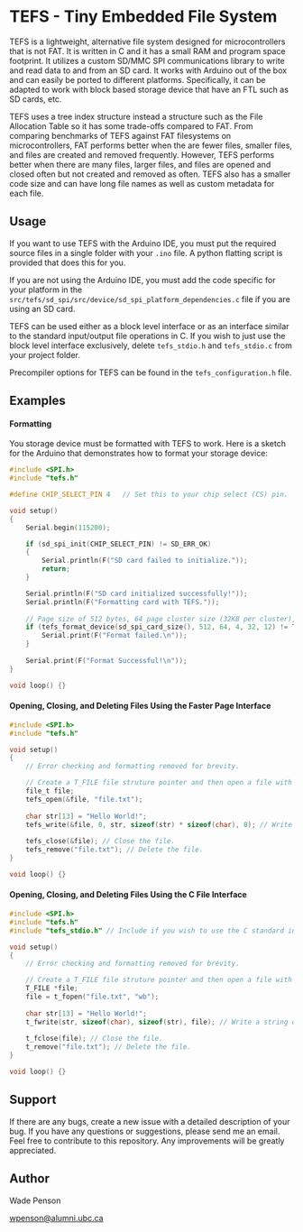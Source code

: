 # TEFS - Tiny Embedded File System
TEFS is a lightweight, alternative file system designed for microcontrollers that is not FAT. It is written in C and it has a small RAM and program space footprint. It utilizes a custom SD/MMC SPI communications library to write and read data to and from an SD card. It works with Arduino out of the box and can easily be ported to different platforms. Specifically, it can be adapted to work with block based storage device that have an FTL such as SD cards, etc.

TEFS uses a tree index structure instead a structure such as the File Allocation Table so it has some trade-offs compared to FAT. From comparing benchmarks of TEFS against FAT filesystems on microcontrollers, FAT performs better when the are fewer files, smaller files, and files are created and removed frequently. However, TEFS performs better when there are many files, larger files, and files are opened and closed often but not created and removed as often. TEFS also has a smaller code size and can have long file names as well as custom metadata for each file.

## Usage
If you want to use TEFS with the Arduino IDE, you must put the required source files in a single folder with your `.ino` file. A python flatting script is provided that does this for you.

If you are not using the Arduino IDE, you must add the code specific for your platform in the `src/tefs/sd_spi/src/device/sd_spi_platform_dependencies.c` file if you are using an SD card.

TEFS can be used either as a block level interface or as an interface similar to the standard input/output file operations in C. If you wish to just use the block level interface exclusively, delete `tefs_stdio.h` and `tefs_stdio.c` from your project folder.

Precompiler options for TEFS can be found in the `tefs_configuration.h` file.

## Examples
#### Formatting
You storage device must be formatted with TEFS to work. Here is a sketch for the Arduino that demonstrates how to format your storage device:
```C
#include <SPI.h>
#include "tefs.h"

#define CHIP_SELECT_PIN 4   // Set this to your chip select (CS) pin.

void setup()
{
	Serial.begin(115200);

	if (sd_spi_init(CHIP_SELECT_PIN) != SD_ERR_OK)
	{
		Serial.println(F("SD card failed to initialize."));
		return;
	}

	Serial.println(F("SD card initialized successfully!"));
	Serial.println(F("Formatting card with TEFS."));
	
	// Page size of 512 bytes, 64 page cluster size (32KB per cluster), hash size of 4 bytes, 32 byte meta data entry size, and file size that is 12 bytes max.
	if (tefs_format_device(sd_spi_card_size(), 512, 64, 4, 32, 12) != TEFS_ERR_OK) {
	    Serial.print(F("Format failed.\n"));
	}
	
	Serial.print(F("Format Successful!\n"));
}

void loop() {}
```

#### Opening, Closing, and Deleting Files Using the Faster Page Interface
```C
#include <SPI.h>
#include "tefs.h"

void setup()
{
    // Error checking and formatting removed for brevity.

    // Create a T_FILE file struture pointer and then open a file with the name "file.txt". If the file doesn't already exist, it will be created.
    file_t file;
    tefs_open(&file, "file.txt");
  
    char str[13] = "Hello World!";
    tefs_write(&file, 0, str, sizeof(str) * sizeof(char), 0); // Write a string of 13 bytes in length to the first page and first byte in that page for the file.
  
    tefs_close(&file); // Close the file.
    tefs_remove("file.txt"); // Delete the file.
}

void loop() {}
```

#### Opening, Closing, and Deleting Files Using the C File Interface
```C
#include <SPI.h>
#include "tefs.h"
#include "tefs_stdio.h" // Include if you wish to use the C standard input/output file

void setup()
{
    // Error checking and formatting removed for brevity.

    // Create a T_FILE file struture pointer and then open a file with the name "file.txt". If the file doesn't already exist, it will be created.
    T_FILE *file;
    file = t_fopen("file.txt", "wb");
  
    char str[13] = "Hello World!";
    t_fwrite(str, sizeof(char), sizeof(str), file); // Write a string of 13 characters in length.
  
    t_fclose(file); // Close the file.
    t_remove("file.txt"); // Delete the file.
}

void loop() {}
```

## Support
If there are any bugs, create a new issue with a detailed description of your bug. If you have any questions or suggestions, please send me an email. Feel free to contribute to this repository. Any improvements will be greatly appreciated.

## Author
Wade Penson

wpenson@alumni.ubc.ca
